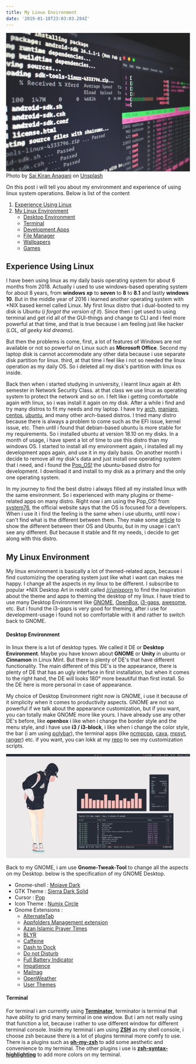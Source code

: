 ```yaml
---
title: My Linux Environment
date: '2019-01-18T23:03:03.284Z'
---
```


![Photo by Sai Kiran Anagani on Unsplash](sai-kiran-anagani-555972-unsplash.jpg)
Photo by [Sai Kiran Anagani](https://unsplash.com/@_imkiran) on [Unsplash](https://unsplash.com/)

On this post i will tell you about my environment and experience of using linux system operations. Below is list of the content

1. [Experience Using Linux](#experience-using-linux)
2. [My Linux Environment](#my-linux-environment)
   - [Desktop Environment](#desktop-environment)
   - [Terminal](#terminal)
   - [Development Apps](#development-apps)
   - [File Manager](#file-manager)
   - [Wallpapers](#wallpapers)
   - [Games](#games)

## <a name="experience-using-linux">Experience Using Linux</a>

I have been using linux as my daily basis operating system for about 6 months from 2018. Actually i used to use windows-based operating system for about 8 years, from **windows xp** to **seven** to **8** to **8.1** and lastly **windows 10**. But in the middle year of 2016 i learned another operating system with \*NIX based kernel called Linux. My first linux distro that i dual-booted to my disk is Ubuntu (_i forgot the version of it_). Since then i get used to using terminal and get rid all of the GUI-things and change to CLI and i feel more powerful at that time, and that is true because i am feeling just like hacker (_LOL, all geeky kid dreams_).

But then the problems is come, first, a lot of features of Windows are not available or not so powerful on Linux such as **Microsoft Office**. Second my laptop disk is cannot accommodate any other data because i use separate disk partition for linux. third, at that time i feel like i not so needed the linux operation as my daily OS. So i deleted all my disk's partition with linux os inside.

Back then when i started studying in university, i learnt linux again at 4th semester in Network Security Class. at that class we use linux as operating system to protect the network and so on. I felt like i getting comfortable again with linux, so i was install it again on my disk. After a while i find and try many distros to fit my needs and my laptop. I have try [arch](https://archlinux.org/), [manjaro](https://manjaro.org/), [centos](https://centos.org/), [ubuntu](https://ubuntu.com/), and many other arch-based distros. I tried many distro because there is always a problem to come such as the EFI issue, kernel issue, etc. Then until i found that debian-based ubuntu is more stable for my requirements. So i installed ubuntu at version 18.10 on my disks. In a month of usage, i have spent a lot of time to use this distro than my windows OS. I started to install all my environment again, i installed all my development apps again, and use it in my daily basis. On another month i decide to remove all my disk's data and just install one operating system that i need, and i found the [Pop_OS!](https://system76.com/pop) the ubuntu-based distro for development. I download it and install to my disk as a primary and the only one operating system.

In my journey to find the best distro i always filled all my installed linux with the same environment. So i experienced with many plugins or theme-related apps on many distro. Right now i am using the Pop_OS! from [system76](https://system76.com), the official website says that the OS is focused for a developers. When i use it i find the feeling is the same when i use ubuntu, until now i can't find what is the different between them. They make some [article](https://pop.system76.com/docs/difference-between-pop-ubuntu/) to show the different between their OS and Ubuntu, but in my usage i can't see any different. But because it stable and fit my needs, i decide to get along with this distro.

## <a name="my-linux-environment">My Linux Environment</a>

My linux environment is basically a lot of themed-related apps, because i find customizing the operating system just like what i want can makes me happy. I change all the aspects in my linux to be different. I subscribe to popular \*NIX Desktop Art in reddit called [/r/unixporn](https://reddit.com/r/unixporn) to find the inspiration about the theme and apps to theming the desktop of my linux. I have tried to use many Desktop Environment like [GNOME](https://www.gnome.org/), [OpenBox](http://openbox.org/wiki/Main_Page), [i3-gaps](https://github.com/Airblader/i3), [awesome](https://awesomewm.org/), etc. But i found the i3-gaps is very good for theming, after i use for development-usage i found not so comfortable with it and rather to switch back to GNOME.

#### <a name="desktop-environment">Desktop Environment</a>

In linux there is a lot of desktop types. We called it DE or **Desktop Environment**. Maybe you have known about **GNOME** or **Unity** in ubuntu or **Cinnamon** in Linux Mint. But there is plenty of DE's that have different functionality. The main different of this DE's is the appearance, there is plenty of DE that has an ugly interface in first installation, but when it comes to the right hand, the DE will looks 180&#176; more beautiful than first install. So the DE here is more personal in case of appearance.

My choice of Desktop Environment right now is GNOME, i use it because of it simplicity when it comes to productivity aspects. GNOME are not so powerful if we talk about the appearance customization, but if you want, you can totally make GNOME more like yours. I have already use any other DE's before, like **openbox** i like when i change the border style and the menu style, and i have use **i3 / i3-block**, i like when i change the color style, the bar (i am using [polybar]()), the terminal apps (like [ncmpcpp](https://rybczak.net/ncmpcpp/), [cava](https://github.com/karlstav/cava), [mpsyt](https://github.com/mps-youtube/mps-youtube), [ranger](https://github.com/ranger/ranger)) etc. if you want, you can lokk at my [repo](https://github.com/masbossun/almighty-dotfiles) to see my customization scripts.

![alone](SS.png)

Back to my GNOME, i am use **Gnome-Tweak-Tool** to change all the aspects on my Desktop. below is the specification of my GNOME Desktop.

- Gnome-shell : [Mojave Dark](https://www.gnome-look.org/p/1215571/)
- GTK Theme : [Sierra Dark Solid]()
- Cursor : [Pop](#)
- Icon Theme : [Numix Circle](https://github.com/numixproject/numix-icon-theme-circle)
- Gnome Extensions :
  - [AlternateTab](https://extensions.gnome.org/extension/15/alternatetab/)
  - [Appfolders Management extension](https://extensions.gnome.org/extension/1217/appfolders-manager/)
  - [Azan Islamic Prayer Times](https://extensions.gnome.org/extension/1344/azan/)
  - [BLYR](https://extensions.gnome.org/extension/1251/blyr/)
  - [Caffeine](https://extensions.gnome.org/extension/517/caffeine/)
  - [Dash to Dock](https://extensions.gnome.org/extension/307/dash-to-dock/)
  - [Do not Disturb](https://extensions.gnome.org/extension/1480/do-not-disturb/)
  - [Full Battery Indicator](https://extensions.gnome.org/extension/1466/full-battery-indicator/)
  - [Impatience](https://extensions.gnome.org/extension/277/impatience/)
  - [Mailnag](https://extensions.gnome.org/extension/886/mailnag/)
  - [OpenWeather](https://extensions.gnome.org/extension/750/openweather/)
  - [User Themes](https://extensions.gnome.org/extension/19/user-themes/)

#### <a name="terminal">Terminal</a>

For terminal i am currently using **[Terminator](https://gnometerminator.blogspot.com/p/introduction.html)**, terminator is terminal that have ability to grid many terminal in one window. But i am not really using that function a lot, because i rather to use different window for different terminal console. Inside my terminal i am using **[ZSH](http://www.zsh.org/)** as my shell console, i choose zsh because there is a lot of plugins terminal more comfy to use. There is a plugins such as **[oh-my-zsh](https://ohmyz.sh/)** to add some aesthetic and convenience to my terminal. The other plugins i use is **[zsh-syntax-highlighting](https://github.com/zsh-users/zsh-syntax-highlighting)** to add more colors on my terminal.
